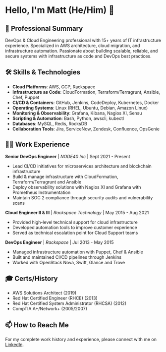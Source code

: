 # Hello, I'm Matt (He/Him) 👋

## 💼 Professional Summary
DevOps & Cloud Engineering professional with 15+ years of IT infrastructure experience. Specialized in AWS architecture, cloud migration, and infrastructure automation. Passionate about building scalable, reliable, and secure systems with infrastructure as code and DevOps best practices.

## 🛠️ Skills & Technologies
- **Cloud Platforms**: AWS, GCP, Rackspace
- **Infrastructure as Code**: CloudFormation, Terraform/Terragrunt, Ansible, Chef, Puppet
- **CI/CD & Containers**: GitHub, Jenkins, CodeDeploy, Kubernetes, Docker
- **Operating Systems**: Linux (RHEL, Ubuntu, Debian, Amazon Linux)
- **Monitoring & Observability**: Grafana, Kibana, Nagios XI, Sensu
- **Scripting & Automation**: Bash, Python, awscli, kubectl
- **Databases**: MySQL, Redis, RocksDB
- **Collaboration Tools**: Jira, ServiceNow, Zendesk, Confluence, OpsGenie

## 👨‍💻 Work Experience
**Senior DevOps Engineer** | *NODE40 Inc* | Sept 2021 - Present
- Lead CI/CD initiatives for microservices architecture and blockchain infrastructure
- Build & manage infrastructure with CloudFormation, Terraform/Terragrunt and Ansible
- Deploy observability solutions with Nagios XI and Grafana with Prometheus Instrumentation
- Maintain SOC 2 compliance through security audits and vulnerability scans

**Cloud Engineer II & III** | *Rackspace Technology* | May 2015 - Aug 2021
- Provided high-level technical support for cloud infrastructure
- Developed automation tools to improve customer experience
- Served as technical escalation point for Cloud Support teams

**DevOps Engineer** | *Rackspace* | Jul 2013 - May 2015
- Managed infrastructure automation with Puppet, Chef & Ansible
- Built and maintained CI/CD pipelines through Jenkins
- Worked with OpenStack Nova, Swift, Glance and Trove

## 🎓 Certs/History
- AWS Solutions Architect (2019)
- Red Hat Certified Engineer (RHCE) (2013)
- Red Hat Certified System Administrator (RHCSA) (2012)
- CompTIA A+/Network+ (2005/2007)

## 📫 How to Reach Me
For my complete work history and experience, please connect with me on [LinkedIn](https://linkedin.com/in/mattkmartinez).
